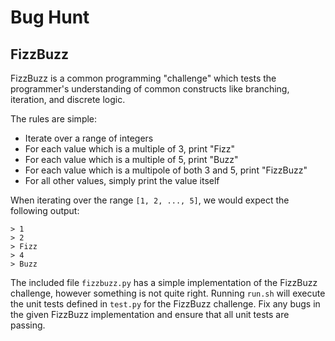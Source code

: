 # Bug Hunt

## FizzBuzz

FizzBuzz is a common programming "challenge" which tests the programmer's understanding of common constructs like branching, iteration, and discrete logic.  

The rules are simple:
* Iterate over a range of integers
* For each value which is a multiple of 3, print "Fizz"
* For each value which is a multiple of 5, print "Buzz"
* For each value which is a multipole of both 3 and 5, print "FizzBuzz"
* For all other values, simply print the value itself

When iterating over the range `[1, 2, ..., 5]`, we would expect the following output:
```
> 1
> 2
> Fizz
> 4
> Buzz
```

The included file `fizzbuzz.py` has a simple implementation of the FizzBuzz challenge, however something is not quite right.  Running `run.sh` will execute the unit tests defined in `test.py` for the FizzBuzz challenge.  Fix any bugs in the given FizzBuzz implementation and ensure that all unit tests are passing.